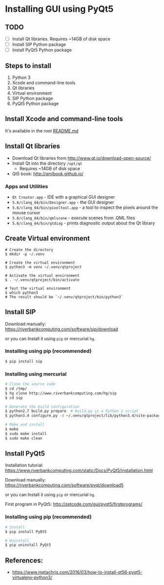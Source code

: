 # Installing GUI using PyQt5

## TODO
- [ ] Install Qt libraries. Requires ~14GB of disk space
- [ ] Install SIP Python package
- [ ] Install PyQt5 Python package

## Steps to install
1. Python 3
1. Xcode and command-line tools
1. Qt libraries
1. Virtual environment
1. SIP Python package
1. PyQt5 Python package

## Install Xcode and command-line tools
It's available in the root [README.md](https://github.com/rajadavidh/learning-opencv-python#install-xcode)

## Install Qt libraries
* Download Qt libraries from http://www.qt.io/download-open-source/
* Install Qt into the directory `/opt/qt`
  * Requires ~14GB of disk space
* Qt5 book: http://qmlbook.github.io/

### Apps and Utilities
* `Qt Creator.app` - IDE with a graphical GUI designer
* `5.6/clang_64/bin/Designer.app` - the GUI designer
* `5.6/clang_64/bin/pixeltool.app` - a tool to inspect the pixels around the mouse cursor
* `5.6/clang_64/bin/qmlscene` - execute scenes from .QML files
* `5.6/clang_64/bin/qtdiag` - prints diagnostic output about the Qt library

## Create Virtual environment
```shell
# Create the directory
$ mkdir -p ~/.venv

# Create the virtual environment
$ python3 -m venv ~/.venv/qtproject

# Activate the virtual environment
$ . ~/.venv/qtproject/bin/activate

# Test the virtual environment
$ which python3  
# The result should be `~/.venv/qtproject/bin/python3`
```

## Install SIP
Download manually: https://riverbankcomputing.com/software/sip/download

or you can Install it using `pip` or mercurial `hg`.

### Installing using pip (recommended)
```sh
$ pip install sip
```

### Installing using mercurial
```sh
# Clone the source code
$ cd /tmp/
$ hg clone http://www.riverbankcomputing.com/hg/sip
$ cd sip

# Generate the build configuration
$ python2.7 build.py prepare  # build.py is a Python 2 script
$ python3.4 configure.py -d ~/.venv/qtproject/lib/python3.4/site-packages

# Make and install
$ make
$ sudo make install
$ sudo make clean
```

## Install PyQt5
Installation tutorial: https://www.riverbankcomputing.com/static/Docs/PyQt5/installation.html

Download manually: https://riverbankcomputing.com/software/pyqt/download5

or you can Install it using `pip` or mercurial `hg`.

First program in PyQt5: http://zetcode.com/gui/pyqt5/firstprograms/

### Installing using pip (recommended)
```sh
# Install
$ pip install PyQt5

# Uninstall
$ pip uninstall PyQt5
```

## References:
* https://www.metachris.com/2016/03/how-to-install-qt56-pyqt5-virtualenv-python3/